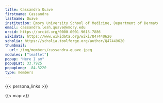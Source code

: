 ```yaml
---
title: Cassandra Quave  
firstname: Cassandra  
lastname: Quave  
institution: Emory University School of Medicine, Department of Dermatology & Center for the Study of Human Health  
email: cassandra.leah.quave@emory.edu  
orcid: https://orcid.org/0000-0001-9615-7886  
wikidata: https://www.wikidata.org/wiki/Q47440620  
scholia: https://scholia.toolforge.org/author/Q47440620  
thumbnail:
  url: /img/members/cassandra-quave.jpeg
modules: ["leaflet"]
popup: "Here I am"  
popupLat: 33.7925  
popupLong: -84.3220  
type: members  
---
```


{{< persona_links >}}

{{< map >}}
